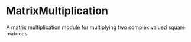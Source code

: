 # MatrixMultiplication
A matrix multiplication module for multiplying two complex valued square matrices
